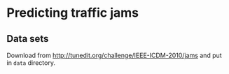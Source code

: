 # Predicting traffic jams

## Data sets

Download from http://tunedit.org/challenge/IEEE-ICDM-2010/jams and put in
`data` directory.

